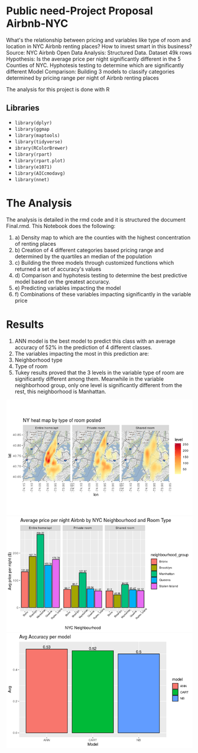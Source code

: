 # **Public need-Project Proposal Airbnb-NYC**
What's the relationship between pricing and variables like type of room and location in NYC Airbnb renting places? How to invest smart in this business?
Source: NYC Airbnb Open Data
Analysis: Structured Data. Dataset 49k rows
Hypothesis: Is the average price per night significantly different in the 5 Counties of NYC. Hyphotesis testing to determine which are significantly different
Model Comparison: Building 3 models to classify categories determined by pricing range per night of Airbnb renting places

The analysis for this project is done with R
## Libraries
* `library(dplyr)`
* `library(ggmap`
* `library(maptools)`
* `library(tidyverse)`
* `ibrary(RColorBrewer)`
* `library(rpart)`
* `library(rpart.plot)`
* `library(e1071)`
* `library(AICcmodavg)`
* `library(nnet)`

# **The Analysis**
The analysis is detailed in the rmd code and it is structured the document Final.rmd. This Notebook does the following:
1. a) Density map to which are the counties with the highest concentration of renting places
1. b) Creation of 4 different categories based pricing range and determined by the quartiles an median of the population
1. c) Building the three models through customized functions which returned a set of accuracy's values 
1. d) Comparison and hyphotesis testing to determine the best predictive model based on the greatest accuracy.
1. e) Predicting variables impacting the model
1. f) Combinations of these variables impacting significantly in the variable price
# **Results**
1. ANN model is the best model to predict this class with an average accuracy of 52% in the prediction of 4 different classes.
1. The variables impacting the most in this prediction are:
2. Neighborhood type
2. Type of room
1. Tukey results proved that the 3 levels in the variable type of room are significantly different among them. Meanwhile in the variable neighborhood group, only one level is significantly different from the rest, this neighborhood is Manhattan. 


![HeatMap](https://github.com/marcel084/Public-need-Project-Proposal-Airbnb-NYC/blob/master/Images/HeatMap.png) ![AvgPrice](https://github.com/marcel084/Public-need-Project-Proposal-Airbnb-NYC/blob/master/Images/AvgPrice.png) ![AccuracyModels](https://github.com/marcel084/Public-need-Project-Proposal-Airbnb-NYC/blob/master/Images/AccuracyModels.png) 


